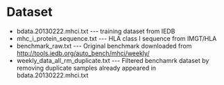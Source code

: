 # Dataset

- bdata.20130222.mhci.txt --- training dataset from IEDB
- mhc_i_protein_sequence.txt --- HLA class I sequence from IMGT/HLA
- benchmark_raw.txt --- Original benchmark downloaded from http://tools.iedb.org/auto_bench/mhci/weekly/
- weekly_data_all_rm_duplicate.txt --- Filtered benchamrk dataset by removing duplicate samples already appeared in bdata.20130222.mhci.txt